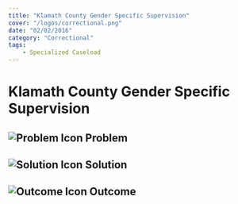 ```yaml
---
title: "Klamath County Gender Specific Supervision"
cover: "/logos/correctional.png"
date: "02/02/2016"
category: "Correctional"
tags:
    - Specialized Caseload 
---
```


# Klamath County Gender Specific Supervision

## ![Problem Icon](https://github.com/google/material-design-icons/raw/master/alert/1x_web/ic_error_outline_black_48dp.png "Problem") Problem

## ![Solution Icon](https://github.com/google/material-design-icons/raw/master/action/1x_web/ic_lightbulb_outline_black_48dp.png "Solution") Solution

## ![Outcome Icon](https://github.com/google/material-design-icons/raw/master/action/1x_web/ic_view_list_black_48dp.png "Outcome") Outcome
